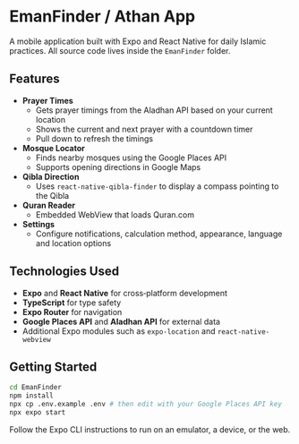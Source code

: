# EmanFinder / Athan App

A mobile application built with Expo and React Native for daily Islamic practices. All source code lives inside the `EmanFinder` folder.

## Features

- **Prayer Times**
  - Gets prayer timings from the Aladhan API based on your current location
  - Shows the current and next prayer with a countdown timer
  - Pull down to refresh the timings
- **Mosque Locator**
  - Finds nearby mosques using the Google Places API
  - Supports opening directions in Google Maps
- **Qibla Direction**
  - Uses `react-native-qibla-finder` to display a compass pointing to the Qibla
- **Quran Reader**
  - Embedded WebView that loads Quran.com
- **Settings**
  - Configure notifications, calculation method, appearance, language and location options

## Technologies Used

- **Expo** and **React Native** for cross‑platform development
- **TypeScript** for type safety
- **Expo Router** for navigation
- **Google Places API** and **Aladhan API** for external data
- Additional Expo modules such as `expo-location` and `react-native-webview`

## Getting Started

```bash
cd EmanFinder
npm install
npx cp .env.example .env # then edit with your Google Places API key
npx expo start
```

Follow the Expo CLI instructions to run on an emulator, a device, or the web.
